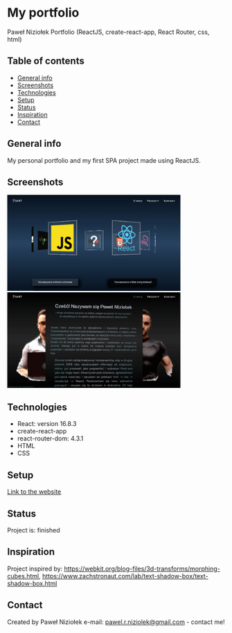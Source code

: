 # My portfolio

Paweł Niziołek Portfolio (ReactJS, create-react-app, React Router, css, html)

## Table of contents

- [General info](#general-info)
- [Screenshots](#screenshots)
- [Technologies](#technologies)
- [Setup](#setup)
- [Status](#status)
- [Inspiration](#inspiration)
- [Contact](#contact)

## General info

My personal portfolio and my first SPA project made using ReactJS.

## Screenshots

<img src="./src/images/screenshot-one.png" width="400">
<img src="./src/images/screenshot-two.png" width="400">

## Technologies

- React: version 16.8.3
- create-react-app
- react-router-dom: 4.3.1
- HTML
- CSS

## Setup

[Link to the website](https://pawelniziolek.github.io/website-portfolio/#/)

## Status

Project is: finished

## Inspiration

Project inspired by: https://webkit.org/blog-files/3d-transforms/morphing-cubes.html, https://www.zachstronaut.com/lab/text-shadow-box/text-shadow-box.html

## Contact

Created by Paweł Niziołek e-mail: pawel.r.niziolek@gmail.com - contact me!
